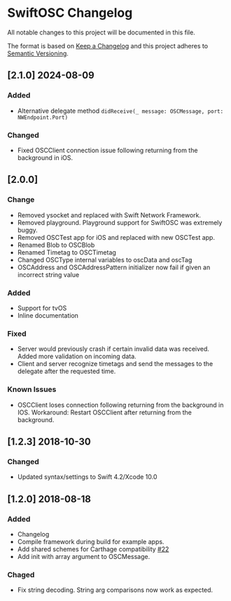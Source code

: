 #  SwiftOSC Changelog

All notable changes to this project will be documented in this file.

The format is based on [Keep a Changelog](http://keepachangelog.com/en/1.0.0/)
and this project adheres to [Semantic Versioning](http://semver.org/spec/v2.0.0.html).

## [2.1.0] 2024-08-09
### Added
 - Alternative delegate method `didReceive(_ message: OSCMessage, port: NWEndpoint.Port)`
 
 ### Changed
 - Fixed OSCClient connection issue following returning from the background in iOS.

## [2.0.0]

### Change
- Removed ysocket and replaced with Swift Network Framework.
- Removed playground. Playground support for SwiftOSC was extremely buggy.
- Removed OSCTest app for iOS and replaced with new OSCTest app. 
- Renamed Blob to OSCBlob
- Renamed Timetag to OSCTimetag
- Changed OSCType internal variables to oscData and oscTag
- OSCAddress and OSCAddressPattern initializer now fail if given an incorrect string value

### Added
 - Support for tvOS
 - Inline documentation

### Fixed
 - Server would previously crash if certain invalid data was received.  Added more validation on incoming data. 
 - Client and server recognize timetags and send the messages to the delegate after the requested time.
 
 ### Known Issues
 - OSCClient loses connection following returning from the background in IOS. 
            Workaround: Restart OSCClient after returning from the background.

## [1.2.3] 2018-10-30
### Changed
- Updated syntax/settings to Swift 4.2/Xcode 10.0

## [1.2.0] 2018-08-18
### Added
- Changelog
- Compile framework during build for example apps.
- Add shared schemes for Carthage compatibility [#22](https://github.com/devinroth/SwiftOSC/pull/22)
- Add init with array argument to OSCMessage.

### Chaged
- Fix string decoding. String arg comparisons now work as expected.
 
